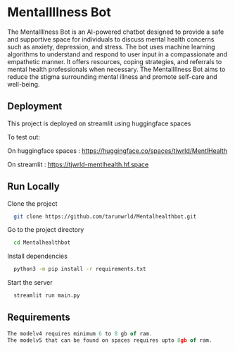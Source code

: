 
# MentalIllness Bot

The MentalIllness Bot is an AI-powered chatbot designed to provide a safe and supportive space for individuals to discuss mental health concerns such as anxiety, depression, and stress. The bot uses machine learning algorithms to understand and respond to user input in a compassionate and empathetic manner. It offers resources, coping strategies, and referrals to mental health professionals when necessary. The MentalIllness Bot aims to reduce the stigma surrounding mental illness and promote self-care and well-being.


## Deployment

This project is deployed on streamlit using huggingface spaces

To test out:

On huggingface spaces : https://huggingface.co/spaces/tjwrld/MentlHealth

On streamlit : https://tjwrld-mentlhealth.hf.space



## Run Locally

Clone the project

```bash
  git clone https://github.com/tarunwrld/Mentalhealthbot.git
```

Go to the project directory

```bash
  cd Mentalhealthbot
```

Install dependencies

```bash
  python3 -m pip install -r requirements.txt
```

Start the server

```bash
  streamlit run main.py
```


## Requirements

```javascript
The modelv4 requires minimum 6 to 8 gb of ram.
The modelv5 that can be found on spaces requires upto 8gb of ram.
```

